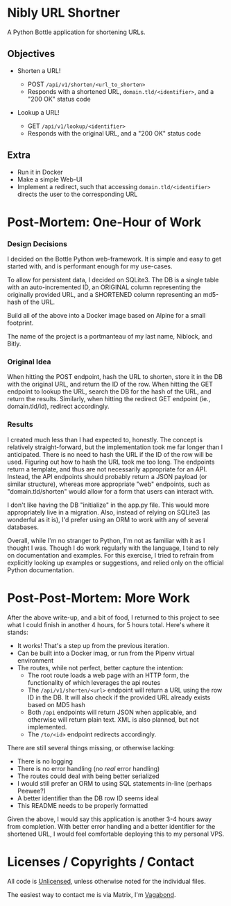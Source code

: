 # Nibly URL Shortner

A Python Bottle application for shortening URLs.

## Objectives

- Shorten a URL!
  - POST `/api/v1/shorten/<url_to_shorten>`
  - Responds with a shortened URL, `domain.tld/<identifier>`, and a "200 OK"
      status code

- Lookup a URL!
  - GET `/api/v1/lookup/<identifier>`
  - Responds with the original URL, and a "200 OK" status code

## Extra
- Run it in Docker
- Make a simple Web-UI
- Implement a redirect, such that accessing `domain.tld/<identifier>` directs the
    user to the corresponding URL

# Post-Mortem: One-Hour of Work

### Design Decisions

I decided on the Bottle Python web-framework. It is simple and easy to get
started with, and is performant enough for my use-cases.

To allow for persistent data, I decided on SQLite3. The DB is a single table
with an auto-incremented ID, an ORIGINAL column representing the originally
provided URL, and a SHORTENED column representing an md5-hash of the URL.

Build all of the above into a Docker image based on Alpine for a small
footprint.

The name of the project is a portmanteau of my last name, Niblock, and Bitly.

### Original Idea

When hitting the POST endpoint, hash the URL to shorten, store it in the DB with
the original URL, and return the ID of the row. When hitting the GET endpoint to
lookup the URL, search the DB for the hash of the URL, and return the results.
Similarly, when hitting the redirect GET endpoint (ie., domain.tld/id), redirect
accordingly.

### Results

I created much less than I had expected to, honestly. The concept is relatively
straight-forward, but the implementation took me far longer than I anticipated.
There is no need to hash the URL if the ID of the row will be used. Figuring out
how to hash the URL took me too long. The endpoints return a template, and thus
are not necessarily appropriate for an API. Instead, the API endpoints should
probably return a JSON payload (or similar structure), whereas more appropriate
"web" endpoints, such as "domain.tld/shorten" would allow for a form that users
can interact with.

I don't like having the DB "initialize" in the app.py file. This would more
appropriately live in a migration. Also, instead of relying on SQLite3 (as
wonderful as it is), I'd prefer using an ORM to work with any of several
databases.

Overall, while I'm no stranger to Python, I'm not as familiar with it as I
thought I was. Though I do work regularly with the language, I tend to rely on
documentation and examples. For this exercise, I tried to refrain from
explicitly looking up examples or suggestions, and relied only on the official
Python documentation.

# Post-Post-Mortem: More Work

After the above write-up, and a bit of food, I returned to this project to see
what I could finish in another 4 hours, for 5 hours total. Here's where it
stands:

- It works! That's a step up from the previous iteration.
- Can be built into a Docker imag, or run from the Pipenv virtual environment
- The routes, while not perfect, better capture the intention:
  - The root route loads a web page with an HTTP form, the functionality of
      which leverages the api routes
  - The `/api/v1/shorten/<url>` endpoint will return a URL using the row ID in 
      the DB. It will also check if the provided URL already exists based on 
      MD5 hash
  - Both `/api` endpoints will return JSON when applicable, and otherwise will
      return plain text. XML is also planned, but not implemented.
  - The `/to/<id>` endpoint redirects accordingly.

There are still several things missing, or otherwise lacking:

- There is no logging
- There is no error handling (no _real_ error handling)
- The routes could deal with being better serialized
- I would still prefer an ORM to using SQL statements in-line (perhaps Peewee?)
- A better identifier than the DB row ID seems ideal
- This README needs to be properly formatted

Given the above, I would say this application is another 3-4 hours away from
completion. With better error handling and a better identifier for the shortened
URL, I would feel comfortable deploying this to my personal VPS. 

# Licenses / Copyrights / Contact

All code is [Unlicensed](https://unlicense.org), unless otherwise noted for the
individual files.

The easiest way to contact me is via Matrix, I'm
[Vagabond](https://matrix.to/#/@vagabondazulien:exp.farm).
